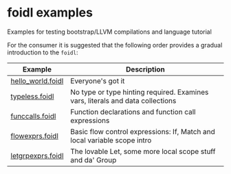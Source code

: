 # foidl examples

Examples for testing bootstrap/LLVM compilations and language tutorial

For the consumer it is suggested that the following order provides a gradual introduction to the `foidl`:

| Example | Description |
| --- | --- |
| [hello_world.foidl](fsrc/hello_world.foidl) | Everyone's got it |
| [typeless.foidl](fsrc/typeless.foidl) | No type or type hinting required. Examines vars, literals and data collections |
| [funccalls.foidl](fsrc/funccalls.foidl) | Function declarations and function call expressions |
| [flowexprs.foidl](fsrc/flowexprs.foidl) | Basic flow control expressions: If, Match and local variable scope intro |
| [letgrpexprs.foidl](fsrc/letgrpexprs.foidl) | The lovable Let, some more local scope stuff and da' Group |

